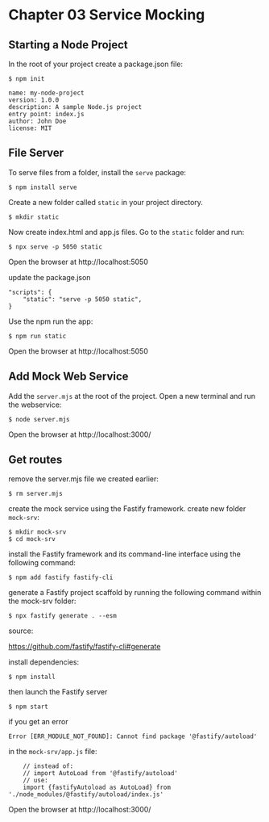 # Chapter 03 Service Mocking

## Starting a Node Project

In the root of your project create a package.json file:

`$ npm init`

	name: my-node-project
	version: 1.0.0
	description: A sample Node.js project
	entry point: index.js
	author: John Doe
	license: MIT

## File Server

To serve files from a folder, install the `serve` package:

`$ npm install serve`

Create a new folder called `static` in your project directory.

`$ mkdir static`

Now create index.html and app.js files. Go to the `static` folder and run:

`$ npx serve -p 5050 static`

Open the browser at http://localhost:5050

update the package.json

```
"scripts": {
    "static": "serve -p 5050 static",
}
```

Use the npm run the app:

`$ npm run static`

Open the browser at http://localhost:5050

## Add Mock Web Service

Add the `server.mjs` at the root of the project.
Open a new terminal and run the webservice:

`$ node server.mjs`

Open the browser at http://localhost:3000/


## Get routes

remove the server.mjs file we created earlier:

`$ rm server.mjs`

create the mock service using the Fastify framework.
create new folder `mock-srv`:

```
$ mkdir mock-srv
$ cd mock-srv
```

install the Fastify framework and its command-line interface using the following command:

`$ npm add fastify fastify-cli`

generate a Fastify project scaffold by running the following command within the mock-srv folder:

`$ npx fastify generate . --esm`

source:

https://github.com/fastify/fastify-cli#generate


install dependencies:

`$ npm install`

then launch the Fastify server

`$ npm start`

if you get an error

	Error [ERR_MODULE_NOT_FOUND]: Cannot find package '@fastify/autoload'

in the `mock-srv/app.js` file:

```
	// instead of:
	// import AutoLoad from '@fastify/autoload'
	// use:
	import {fastifyAutoload as AutoLoad} from './node_modules/@fastify/autoload/index.js'
```

Open the browser at http://localhost:3000/
